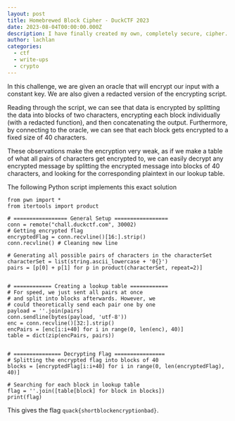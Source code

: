 ```yaml
---
layout: post
title: Homebrewed Block Cipher - DuckCTF 2023
date: 2023-08-04T00:00:00.000Z
description: I have finally created my own, completely secure, cipher. I am so confident that I will even allow you to encrypt your own data with it.
author:	lachlan 
categories:
  - ctf
  - write-ups
  - crypto
---
```


In this challenge, we are given an oracle that will encrypt our input with a constant key. We are also given a redacted version of the encrypting script. 

Reading through the script, we can see that data is encrypted by splitting the data into blocks of two characters, encrypting each block individually (with a redacted function), and then concatenating the output. Furthermore, by connecting to the oracle, we can see that each block gets encrypted to a fixed size of 40 characters. 

These observations make the encryption very weak, as if we make a table of what all pairs of characters get encrypted to, we can easily decrypt any encrypted message by splitting the encrypted message into blocks of 40 characters, and looking for the corresponding plaintext in our lookup table. 

The following Python script implements this exact solution

```python=
from pwn import *
from itertools import product

# ================= General Setup =================
conn = remote("chall.duckctf.com", 30002)
# Getting encrypted flag
encryptedFlag = conn.recvline()[16:].strip()
conn.recvline() # Cleaning new line

# Generating all possible pairs of characters in the characterSet
characterSet = list(string.ascii_lowercase + '0{}')
pairs = [p[0] + p[1] for p in product(characterSet, repeat=2)]


# ============ Creating a lookup table ============
# For speed, we just sent all pairs at once
# and split into blocks afterwards. However, we
# could theoretically send each pair one by one
payload = ''.join(pairs)
conn.sendline(bytes(payload, 'utf-8'))
enc = conn.recvline()[32:].strip()
encPairs = [enc[i:i+40] for i in range(0, len(enc), 40)]
table = dict(zip(encPairs, pairs))


# =============== Decrypting Flag ================
# Splitting the encrypted flag into blocks of 40
blocks = [encryptedFlag[i:i+40] for i in range(0, len(encryptedFlag), 40)]

# Searching for each block in lookup table
flag = ''.join([table[block] for block in blocks])
print(flag)
```

This gives the flag `quack{shortblockencryptionbad}`.
